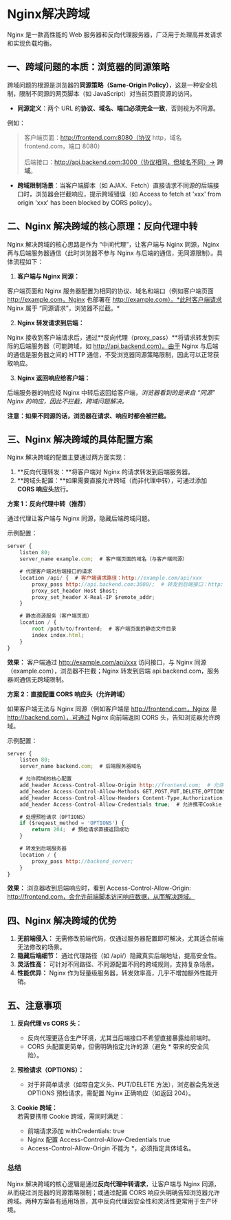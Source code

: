 # Nginx解决跨域

Nginx 是一款高性能的 Web 服务器和反向代理服务器，广泛用于处理高并发请求和实现负载均衡。


## 一、跨域问题的本质：浏览器的同源策略
跨域问题的根源是浏览器的**同源策略（Same-Origin Policy）**，这是一种安全机制，限制不同源的网页脚本（如 JavaScript）对当前页面资源的访问。

* **同源定义**：两个 URL 的**协议、域名、端口必须完全一致**，否则视为不同源。

例如：
> 客户端页面：http://frontend.com:8080（协议 http，域名 frontend.com，端口 8080）<br/><br/>
> 后端接口：http://api.backend.com:3000（协议相同，但域名不同）→ **跨域**。

* **跨域限制场景**：当客户端脚本（如 AJAX、Fetch）直接请求不同源的后端接口时，浏览器会拦截响应，提示跨域错误（如 Access to fetch at 'xxx' from origin 'xxx' has been blocked by CORS policy）。

## 二、Nginx 解决跨域的核心原理：反向代理中转
Nginx 解决跨域的核心思路是作为 “中间代理”，让客户端与 Nginx 同源，Nginx 再与后端服务器通信（此时浏览器不参与 Nginx 与后端的通信，无同源限制）。具体流程如下：

1. **客户端与 Nginx 同源：**

客户端页面和 Nginx 服务器配置为相同的协议、域名和端口（例如客户端页面 http://example.com，Nginx 也部署在 http://example.com）。*此时客户端请求 Nginx 属于 “同源请求”，浏览器不拦截。*

2. **Nginx 转发请求到后端：**

Nginx 接收到客户端请求后，通过**反向代理（proxy_pass）**将请求转发到实际的后端服务器（可能跨域，如 http://api.backend.com）。由于 Nginx 与后端的通信是服务器之间的 HTTP 通信，不受浏览器同源策略限制，因此可以正常获取响应。

3. **Nginx 返回响应给客户端：**

后端服务器的响应经 Nginx 中转后返回给客户端，*浏览器看到的是来自 “同源” Nginx 的响应，因此不拦截，跨域问题解决。*

**注意：如果不同源的话，浏览器在请求、响应时都会被拦截。**

## 三、Nginx 解决跨域的具体配置方案
Nginx 解决跨域的配置主要通过两方面实现：

1. **反向代理转发：**将客户端对 Nginx 的请求转发到后端服务器。
2. **跨域头配置：**如果需要直接允许跨域（而非代理中转），可通过添加 **CORS 响应头**放行。


**方案 1：反向代理中转（推荐）**

通过代理让客户端与 Nginx 同源，隐藏后端跨域问题。  

示例配置：

```js
server {
    listen 80;
    server_name example.com;  # 客户端页面的域名（与客户端同源）

    # 代理客户端对后端接口的请求
    location /api/ {  # 客户端请求路径：http://example.com/api/xxx
        proxy_pass http://api.backend.com:3000/;  # 转发到后端接口：http://api.backend.com:3000/xxx
        proxy_set_header Host $host;
        proxy_set_header X-Real-IP $remote_addr;
    }

    # 静态资源服务（客户端页面）
    location / {
        root /path/to/frontend;  # 客户端页面的静态文件目录
        index index.html;
    }
}
```

**效果：** 客户端通过 http://example.com/api/xxx 访问接口，与 Nginx 同源（example.com），浏览器不拦截；Nginx 转发到后端 api.backend.com，服务器间通信无跨域限制。


**方案 2：直接配置 CORS 响应头（允许跨域）**

如果客户端无法与 Nginx 同源（例如客户端是 http://frontend.com，Nginx 是 http://backend.com），可通过 Nginx 向前端返回 CORS 头，告知浏览器允许跨域。

示例配置：
```js
server {
    listen 80;
    server_name backend.com;  # 后端服务器域名

    # 允许跨域的核心配置
    add_header Access-Control-Allow-Origin http://frontend.com;  # 允许指定源跨域
    add_header Access-Control-Allow-Methods GET,POST,PUT,DELETE,OPTIONS;  # 允许的请求方法
    add_header Access-Control-Allow-Headers Content-Type,Authorization;  # 允许的请求头
    add_header Access-Control-Allow-Credentials true;  # 允许携带Cookie

    # 处理预检请求（OPTIONS）
    if ($request_method = 'OPTIONS') {
        return 204;  # 预检请求直接返回成功
    }

    # 转发到后端服务器
    location / {
        proxy_pass http://backend_server;
    }
}
```
**效果：**  浏览器收到后端响应时，看到 Access-Control-Allow-Origin: http://frontend.com，会允许前端脚本访问响应数据，从而解决跨域。

## 四、Nginx 解决跨域的优势
1. **无前端侵入：** 无需修改前端代码，仅通过服务器配置即可解决，尤其适合前端无法修改的场景。  
2. **隐藏后端细节：** 通过代理路径（如 /api/）隐藏真实后端地址，提高安全性。
3. **灵活性高：** 可针对不同路径、不同源配置不同的跨域规则，支持复杂场景。  
4. **性能优异：** Nginx 作为轻量级服务器，转发效率高，几乎不增加额外性能开销。  

## 五、注意事项
1. **反向代理 vs CORS 头：**    
    * 反向代理更适合生产环境，尤其当后端接口不希望直接暴露给前端时。
    * CORS 头配置更简单，但需明确指定允许的源（避免 * 带来的安全风险）。

2. **预检请求（OPTIONS）：**      
    * 对于非简单请求（如带自定义头、PUT/DELETE 方法），浏览器会先发送 OPTIONS 预检请求，需配置 Nginx 正确响应（如返回 204）。

3. **Cookie 跨域：**  
若需要携带 Cookie 跨域，需同时满足：
    * 前端请求添加 withCredentials: true
    * Nginx 配置 Access-Control-Allow-Credentials true
    * Access-Control-Allow-Origin 不能为 *，必须指定具体域名。

### 总结
Nginx 解决跨域的核心逻辑是通过**反向代理中转请求**，让客户端与 Nginx 同源，从而绕过浏览器的同源策略限制；或通过配置 CORS 响应头明确告知浏览器允许跨域。两种方案各有适用场景，其中反向代理因安全性和灵活性更常用于生产环境。
